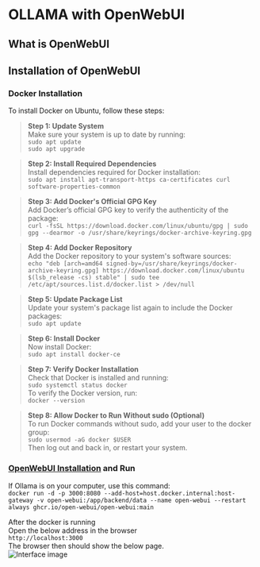 # OLLAMA with OpenWebUI
## What is OpenWebUI

## Installation of OpenWebUI
### Docker Installation
To install Docker on Ubuntu, follow these steps:   
> **Step 1: Update System**   
Make sure your system is up to date by running:   
```sudo apt update```   
```sudo apt upgrade```   

> **Step 2: Install Required Dependencies**   
Install dependencies required for Docker installation:   
```sudo apt install apt-transport-https ca-certificates curl software-properties-common```   

> **Step 3: Add Docker's Official GPG Key**   
Add Docker’s official GPG key to verify the authenticity of the package:   
```curl -fsSL https://download.docker.com/linux/ubuntu/gpg | sudo gpg --dearmor -o /usr/share/keyrings/docker-archive-keyring.gpg```   

> **Step 4: Add Docker Repository**   
Add the Docker repository to your system's software sources:   
```echo "deb [arch=amd64 signed-by=/usr/share/keyrings/docker-archive-keyring.gpg] https://download.docker.com/linux/ubuntu $(lsb_release -cs) stable" | sudo tee /etc/apt/sources.list.d/docker.list > /dev/null```   

> **Step 5: Update Package List**   
Update your system's package list again to include the Docker packages:   
```sudo apt update```   

> **Step 6: Install Docker**   
Now install Docker:   
```sudo apt install docker-ce```   

> **Step 7: Verify Docker Installation**   
Check that Docker is installed and running:   
```sudo systemctl status docker```   
To verify the Docker version, run:   
```docker --version```   

> **Step 8: Allow Docker to Run Without sudo (Optional)**   
To run Docker commands without sudo, add your user to the docker group:   
```sudo usermod -aG docker $USER```   
Then log out and back in, or restart your system.   

### [OpenWebUI Installation](https://docs.openwebui.com/) and Run
If Ollama is on your computer, use this command:   
``` docker run -d -p 3000:8080 --add-host=host.docker.internal:host-gateway -v open-webui:/app/backend/data --name open-webui --restart always ghcr.io/open-webui/open-webui:main ```

After the docker is running   
Open the below address in the browser    
``` http://localhost:3000 ```   
The browser then should show the below page.   
![Interface image](https://github.com/robaita/generative_ai_workshop/blob/main/images/openwebui.png)